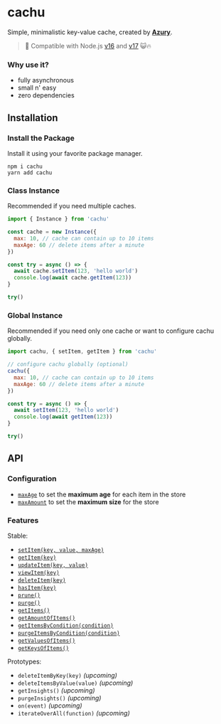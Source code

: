 # cachu

Simple, minimalistic key-value cache, created by [**Azury**](https://github.com/azurystudios).

> 💪 Compatible with Node.js [v16](https://github.com/nodejs/node/blob/master/doc/changelogs/CHANGELOG_V16.md) and [v17](https://github.com/nodejs/node/blob/master/doc/changelogs/CHANGELOG_V17.md) 😺🔥

### Why use it?

- fully asynchronous
- small n' easy
- zero dependencies

## Installation

### Install the Package

Install it using your favorite package manager.

```sh-session
npm i cachu
yarn add cachu
```

### Class Instance

Recommended if you need multiple caches.

```js
import { Instance } from 'cachu'

const cache = new Instance({
  max: 10, // cache can contain up to 10 items
  maxAge: 60 // delete items after a minute
})

const try = async () => {
  await cache.setItem(123, 'hello world')
  console.log(await cache.getItem(123))
}

try()
```

### Global Instance

Recommended if you need only one cache or want to configure cachu globally.

```js
import cachu, { setItem, getItem } from 'cachu'

// configure cachu globally (optional)
cachu({
  max: 10, // cache can contain up to 10 items
  maxAge: 60 // delete items after a minute
})

const try = async () => {
  await setItem(123, 'hello world')
  console.log(await getItem(123))
}

try()
```

## API

### Configuration

- [`maxAge`](https://github.com/azurystudios/cachu/wiki/configuration#max-age) to set the **maximum age** for each item in the store
- [`maxAmount`](https://github.com/azurystudios/cachu/wiki/configuration#max-amount) to set the **maximum size** for the store

### Features

Stable:

- [`setItem(key, value, maxAge)`](https://github.com/azurystudios/cachu/wiki/features#set-item)
- [`getItem(key)`](https://github.com/azurystudios/cachu/wiki/features#get-item)
- [`updateItem(key, value)`](https://github.com/azurystudios/cachu/wiki/features#update-item)
- [`viewItem(key)`](https://github.com/azurystudios/cachu/wiki/features#view-item)
- [`deleteItem(key)`](https://github.com/azurystudios/cachu/wiki/features#delete-item)
- [`hasItem(key)`](https://github.com/azurystudios/cachu/wiki/features#has-item)
- [`prune()`](https://github.com/azurystudios/cachu/wiki/features#prune)
- [`purge()`](https://github.com/azurystudios/cachu/wiki/features#purge)
- [`getItems()`](https://github.com/azurystudios/cachu/wiki/features#get-items)
- [`getAmountOfItems()`](https://github.com/azurystudios/cachu/wiki/features#get-amount-of-items)
- [`getItemsByCondition(condition)`](https://github.com/azurystudios/cachu/wiki/features#get-items-by-condition)
- [`purgeItemsByCondition(condition)`](https://github.com/azurystudios/cachu/wiki/features#purge-items-by-condition)
- [`getValuesOfItems()`](https://github.com/azurystudios/cachu/wiki/features#get-values-of-items)
- [`getKeysOfItems()`](https://github.com/azurystudios/cachu/wiki/features#get-keys-of-items)

Prototypes:

- `deleteItemByKey(key)` _(upcoming)_
- `deleteItemsByValue(value)` _(upcoming)_
- `getInsights()` _(upcoming)_
- `purgeInsights()` _(upcoming)_
- `on(event)` _(upcoming)_
- `iterateOverAll(function)` _(upcoming)_
